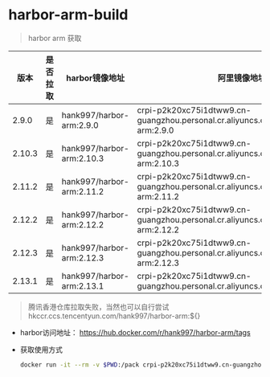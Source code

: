 # harbor-arm-build

> harbor arm 获取

|版本|是否拉取|harbor镜像地址|阿里镜像地址(广州)|
|---|---|---|---|
|2.9.0|是|hank997/harbor-arm:2.9.0|crpi-p2k20xc75i1dtww9.cn-guangzhou.personal.cr.aliyuncs.com/hank997/harbor-arm:2.9.0|
|2.10.3|是|hank997/harbor-arm:2.10.3|crpi-p2k20xc75i1dtww9.cn-guangzhou.personal.cr.aliyuncs.com/hank997/harbor-arm:2.10.3|
|2.11.2|是|hank997/harbor-arm:2.11.2|crpi-p2k20xc75i1dtww9.cn-guangzhou.personal.cr.aliyuncs.com/hank997/harbor-arm:2.11.2|
|2.12.2|是|hank997/harbor-arm:2.12.2|crpi-p2k20xc75i1dtww9.cn-guangzhou.personal.cr.aliyuncs.com/hank997/harbor-arm:2.12.2|
|2.12.3|是|hank997/harbor-arm:2.12.3|crpi-p2k20xc75i1dtww9.cn-guangzhou.personal.cr.aliyuncs.com/hank997/harbor-arm:2.12.3|
|2.13.1|是|hank997/harbor-arm:2.13.1|crpi-p2k20xc75i1dtww9.cn-guangzhou.personal.cr.aliyuncs.com/hank997/harbor:2.13.1|

> 腾讯香港仓库拉取失败，当然也可以自行尝试 hkccr.ccs.tencentyun.com/hank997/harbor-arm:${}

- harbor访问地址： https://hub.docker.com/r/hank997/harbor-arm/tags

- 获取使用方式

    ```bash
    docker run -it --rm -v $PWD:/pack crpi-p2k20xc75i1dtww9.cn-guangzhou.personal.cr.aliyuncs.com/hank997/harbor-arm:2.11.2 mv harbor-offline-installer-2.12.2.tgz /pack
    ```
